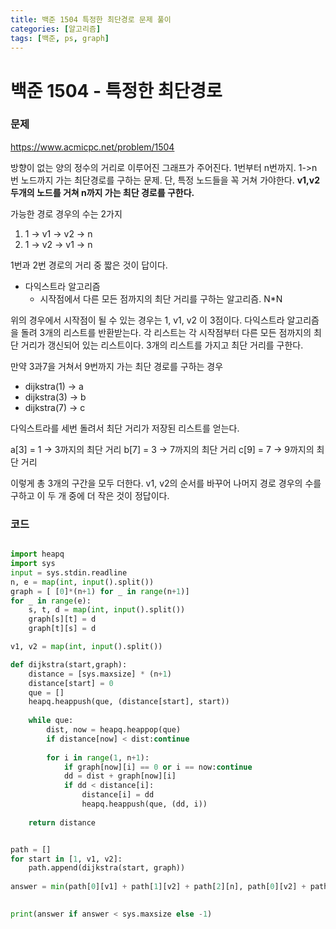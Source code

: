 ```yaml
---
title: 백준 1504 특정한 최단경로 문제 풀이
categories: [알고리즘]
tags: [백준, ps, graph]
---
```



# 백준 1504 - 특정한 최단경로

### 문제
<https://www.acmicpc.net/problem/1504>

방향이 없는 양의 정수의 거리로 이루어진 그래프가 주어진다. 1번부터 n번까지.
1->n 번 노드까지 가는 최단경로를 구하는 문제. 단, 특정 노드들을 꼭 거쳐 가야한다. 
**v1,v2 두개의 노드를 거쳐 n까지 가는 최단 경로를 구한다.**

가능한 경로 경우의 수는 2가지

1. 1 -> v1 -> v2 -> n
2. 1 -> v2 -> v1 -> n 

1번과 2번 경로의 거리 중 짧은 것이 답이다. 

- 다익스트라 알고리즘 
  - 시작점에서 다른 모든 점까지의 최단 거리를 구하는 알고리즘. N*N
  
위의 경우에서 시작점이 될 수 있는 경우는 1, v1, v2 이 3점이다. 
다익스트라 알고리즘을 돌려 3개의 리스트를 반환받는다. 각 리스트는 각 시작점부터 다른 모든 점까지의 최단 거리가 갱신되어 있는 리스트이다. 
3개의 리스트를 가지고 최단 거리를 구한다. 

만약 3과7을 거쳐서 9번까지 가는 최단 경로를 구하는 경우 

- dijkstra(1) -> a
- dijkstra(3) -> b
- dijkstra(7) -> c

다익스트라를 세번 돌려서 최단 거리가 저장된 리스트를 얻는다. 

a[3] = 1 -> 3까지의 최단 거리
b[7] = 3 -> 7까지의 최단 거리
c[9] = 7 -> 9까지의 최단 거리 

이렇게 총 3개의 구간을 모두 더한다. 
v1, v2의 순서를 바꾸어 나머지 경로 경우의 수를 구하고 이 두 개 중에 더 작은 것이 정답이다. 


### 코드

```python

import heapq
import sys
input = sys.stdin.readline
n, e = map(int, input().split())
graph = [ [0]*(n+1) for _ in range(n+1)]
for _ in range(e):
    s, t, d = map(int, input().split())
    graph[s][t] = d
    graph[t][s] = d

v1, v2 = map(int, input().split())

def dijkstra(start,graph):
    distance = [sys.maxsize] * (n+1)
    distance[start] = 0 
    que = []
    heapq.heappush(que, (distance[start], start))
    
    while que:
        dist, now = heapq.heappop(que)
        if distance[now] < dist:continue
        
        for i in range(1, n+1):
            if graph[now][i] == 0 or i == now:continue
            dd = dist + graph[now][i]
            if dd < distance[i]:
                distance[i] = dd 
                heapq.heappush(que, (dd, i))
    
    return distance


path = []
for start in [1, v1, v2]:
    path.append(dijkstra(start, graph))
    
answer = min(path[0][v1] + path[1][v2] + path[2][n], path[0][v2] + path[2][v1] + path[1][n])

    
print(answer if answer < sys.maxsize else -1)
```